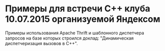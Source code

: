 # Примеры для встречи C++ клуба 10.07.2015 организуемой Яндексом

Примеры использования Apache Thrift и шаблонного диспетчера запросов на базе которых строился доклад: "Динамическая диспетчеризация вызовов в C++".
